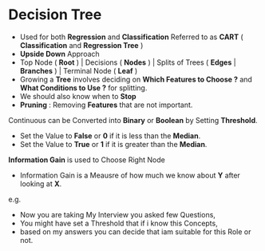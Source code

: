 # Decision Tree
- Used for both **Regression** and **Classification** Referred to as **CART** ( **Classification** and **Regression Tree** )
- **Upside Down** Approach
- Top Node ( **Root** ) | Decisions ( **Nodes** ) | Splits of Trees ( **Edges** | **Branches** ) | Terminal Node ( **Leaf** )
- Growing a **Tree** involves deciding on **Which Features to Choose ?** and **What Conditions to Use ?** for splitting.
- We should also know when to **Stop**
- **Pruning** : Removing **Features** that are not important.

 Continuous can be Converted into **Binary** or **Boolean** by Setting **Threshold**.
- Set the Value to **False** or **0** if it is less than the **Median**.
- Set the Value to **True** or **1** if it is greater than the **Median**.

**Information Gain** is used to Choose Right Node
- Information Gain is a Meausre of how much we know about **Y** after looking at **X**.

e.g. 
- Now you are taking My Interview you asked few Questions,
- You might have set a Threshold that if i know this Concepts, 
- based on my answers you can decide that iam suitable for this Role or not.

